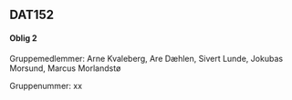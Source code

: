 ## DAT152 

#### Oblig 2

Gruppemedlemmer: Arne Kvaleberg, Are Dæhlen, Sivert Lunde, Jokubas Morsund, Marcus Morlandstø

Gruppenummer: xx
